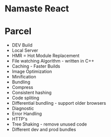 # Namaste React 

# Parcel
- DEV Build
- Local Server
- HMR = Hot Module Replacement
- File watching Algorithm - written in C++
- Caching - Faster Builds
- Image Optimization
- Minification
- Bundling
- Compress
- Consistent hashing
- Code spliting
- Differential bundling - support older browsers
- Diagnostic 
- Error Handling
- HTTP's
- Tree Shaking - remove unused code 
- Different dev and prod bundles
  